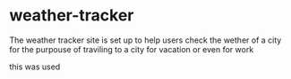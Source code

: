 # weather-tracker
The weather tracker site is set up to help users check the wether of a city for the purpouse of traviling to a city for vacation or even for work

this was used 